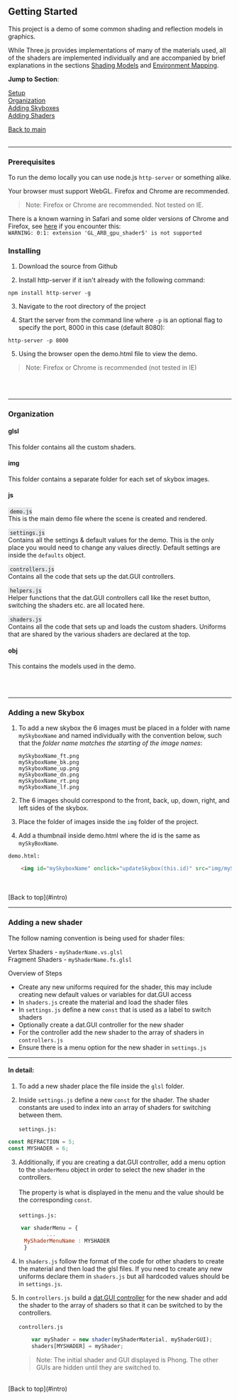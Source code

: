 <a name="intro"></a>
## Getting Started

This project is a demo of some common shading and reflection models in graphics.  

While Three.js provides implementations of many of the materials used, all of the shaders are implemented individually and are accompanied by brief explanations in the sections [Shading Models](shading.html) and [Environment Mapping](enviromap.html).


**Jump to Section**:  

[Setup](#setup)  
[Organization](#organization)  
[Adding Skyboxes](#skybox)  
[Adding Shaders](#shader)  

[Back to main](./)
<br>
<br>

__________

<a name="setup"></a>
### Prerequisites

To run the demo locally you can use node.js `http-server` or something alike.

Your browser must support WebGL. Firefox and Chrome are recommended.

>Note: Firefox or Chrome are recommended. Not tested on IE.
>
There is a known warning in Safari and some older versions of Chrome and Firefox, see [here](https://github.com/mrdoob/three.js/issues/9716) if you encounter this:<br>
`WARNING: 0:1: extension 'GL_ARB_gpu_shader5' is not supported`<br>


### Installing

1. Download the source from Github

2. Install http-server if it isn't already with the following command:
```
npm install http-server -g
```
3. Navigate to the root directory of the project

4. Start the server from the command line where `-p` is an optional flag to specify the port, 8000 in this case (default 8080):
```
http-server -p 8000
```
5. Using the browser open the demo.html file to view the demo.  

>Note: Firefox or Chrome is recommended (not tested in IE)

<br>
<br>  

____

<a name="organization"></a>
### Organization

#### glsl
This folder contains all the custom shaders.

#### img
This folder contains a separate folder for each set of skybox images.

#### js
<span style="background-color:#E5E7E9">&nbsp;`demo.js` </span>  
This is the main demo file where the scene is created and rendered.

<span style="background-color:#E5E7E9">&nbsp;`settings.js` </span>  
Contains all the settings & default values for the demo. This is the only place you would need to change any values directly. Default settings are inside the `defaults` object.

<span style="background-color:#E5E7E9">&nbsp;`controllers.js` </span>  
Contains all the code that sets up the dat.GUI controllers.

<span style="background-color:#E5E7E9">&nbsp;`helpers.js` </span>  
Helper functions that the dat.GUI controllers call like the reset button, switching the shaders etc. are all located here.

<span style="background-color:#E5E7E9">&nbsp;`shaders.js` </span>  
Contains all the code that sets up and loads the custom shaders. Uniforms that are shared by the various shaders are declared at the top.

#### obj
This contains the models used in the demo.

<br>
<br>  

____

<a name="skybox"></a>
### Adding a new Skybox

1. To add a new skybox the 6 images must be placed in a folder with name `mySkyboxName` and named individually with the convention below, such that the *folder name matches the starting of the image names*:

   `mySkyboxName_ft.png`     
   `mySkyboxName_bk.png`  
   `mySkyboxName_up.png`    
   `mySkyboxName_dn.png`    
   `mySkyboxName_rt.png`    
   `mySkyboxName_lf.png`

2. The 6 images should correspond to the front, back, up, down, right, and left sides of the skybox.

3. Place the folder of images inside the `img` folder of the project.

4. Add a thumbnail inside demo.html where the id is the same as `mySkyBoxName`.

`demo.html:`
```html
    <img id="mySkyboxName" onclick="updateSkybox(this.id)" src="img/mySkyboxName/mySkyboxName_lf.png" alt=""/>
```
<br>
<br>
[Back to top](#intro)

________

<a name="shader"></a>
### Adding a new shader

The follow naming convention is being used for shader files:

Vertex Shaders - `myShaderName.vs.glsl`  
Fragment Shaders - `myShaderName.fs.glsl`

Overview of Steps
* Create any new uniforms required for the shader, this may include creating new default values or variables for dat.GUI access
* In `shaders.js` create the material and load the shader files
* In `settings.js` define a new `const` that is used as a label to switch shaders
* Optionally create a dat.GUI controller for the new shader
* For the controller add the new shader to the array of shaders in `controllers.js`
* Ensure there is a menu option for the new shader in `settings.js`

________

#### In detail:
1. To add a new shader place the file inside the `glsl` folder.

2. Inside `settings.js` define a new `const` for the shader. The shader constants are used to index into an array of shaders for switching between them.<br><br>
`settings.js:`<br>
```javascript
const REFRACTION = 5;
const MYSHADER = 6;
```

3.  Additionally, if you are creating a dat.GUI controller, add a menu option to the `shaderMenu` object in order to select the new shader in the controllers.<br><br>
The property is what is displayed in the menu and the value should be the corresponding `const`.
<br><br>
`settings.js:`
   ```javascript
       var shaderMenu = {
               ...
        MyShaderMenuName : MYSHADER
        }
   ```
4. In `shaders.js` follow the format of the code for other shaders to create the material and then load the glsl files. If you need to create any new uniforms declare them in `shaders.js` but all hardcoded values should be in `settings.js`.

5. In `controllers.js` build a [dat.GUI controller](https://github.com/dataarts/dat.gui) for the new shader and add the shader to the array of shaders so that it can be switched to by the controllers. <br><br>
`controllers.js`
   ```javascript
       var myShader = new shader(myShaderMaterial, myShaderGUI);  
       shaders[MYSHADER] = myShader;
   ```

   > Note: The initial shader and GUI displayed is Phong. The other GUIs are hidden until they are switched to.

<br>
[Back to top](#intro)
